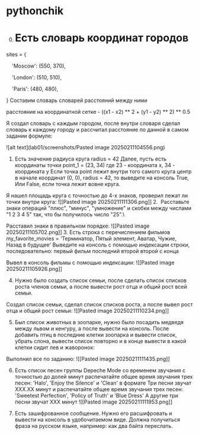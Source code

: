 # pythonchik

0. # Есть словарь координат городов
sites = {

    'Moscow': (550, 370),

    'London': (510, 510),

    'Paris': (480, 480),

}
Составим словарь словарей расстояний между ними

расстояние на координатной сетке - ((x1 - x2) ** 2 + (y1 - y2) ** 2) ** 0.5

Я создал словарь с каждым городом, после внутри словаря сделал словарь к каждому городу и рассчитал расстояние по данной в самом задании формуле: 
	
![alt text](lab01/screenshots/Pasted image 20250211104556.png)
1.  Есть значение радиуса круга
radius = 42
Далее, пусть есть координаты точки
point_1 = (23, 34)
где 23 - координата х, 34 - координата у
Если точка point лежит внутри того самого круга центр в начале координат (0, 0), radius = 42,
то выведите на консоль True, Или False, если точка лежит вовне круга.

Я нашел площадь круга с точностью до 4-х знаков, проверил лежат ли точки внутри круга:
![[Pasted image 20250211111306.png]]
2.  Расставьте знаки операций "плюс", "минус", "умножение" и скобки
между числами "1 2 3 4 5" так, что бы получилось число "25".\

Расставил знаки в правильном порядке:
![[Pasted image 20250211105702.png]]
3. Есть строка с перечислением фильмов
my_favorite_movies = 'Терминатор, Пятый элемент, Аватар, Чужие, Назад в будущее'
Выведите на консоль с помощью индексации строки, последовательно:
первый фильм
последний
второй
второй с конца

Вывел в консоль фильмы с помощью индексации: ![[Pasted image 20250211105926.png]]

4. Нужно было создать список семьи, после сделать список списков роста членов семьи, а после вывести рост отца и общий рост всей семьи.

Создал список семьи, сделал список списков роста, а после вывел рост отца и общий рост семьи:
![[Pasted image 20250211110234.png]]

5. Был список животных в зоопарке, нужно было посадить медведя между львом и кенгуру, а после вывести на консоль. После добавить птиц в последние клетки зоопарка и вывести список, убрать слона, вывести список повторно и в конце вывести в какой клетки сидит лев и жаворонок:

Выполнил все по заданию:
![[Pasted image 20250211111435.png]]

6. Есть список песен группы Depeche Mode со временем звучания с точностью до долей минут распечатайте общее время звучания трех песен: 'Halo', 'Enjoy the Silence' и 'Clean' в формате
	Три песни звучат ХХХ.XX минут
и распечатайте общее время звучания трех песен: 'Sweetest Perfection', 'Policy of Truth' и 'Blue Dress'
	А другие три песни звучат ХХХ минут
	![[Pasted image 20250211111953.png]]

7. Есть зашифрованное сообщение. Нужно его расшифровать и вывести на консоль в удобочитаемом виде. Должна получиться фраза на русском языке, например: как два байта переслать.

